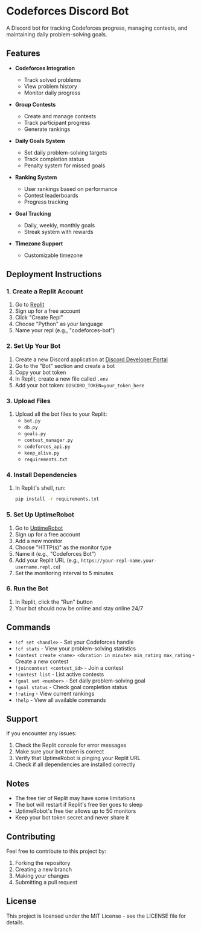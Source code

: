 # Codeforces Discord Bot

A Discord bot for tracking Codeforces progress, managing contests, and maintaining daily problem-solving goals.

## Features

- **Codeforces Integration**
  - Track solved problems
  - View problem history
  - Monitor daily progress

- **Group Contests**
  - Create and manage contests
  - Track participant progress
  - Generate rankings

- **Daily Goals System**
  - Set daily problem-solving targets
  - Track completion status
  - Penalty system for missed goals

- **Ranking System**
  - User rankings based on performance
  - Contest leaderboards
  - Progress tracking

- **Goal Tracking**
  - Daily, weekly, monthly goals
  - Streak system with rewards

- **Timezone Support**
  - Customizable timezone

## Deployment Instructions

### 1. Create a Replit Account
1. Go to [Replit](https://replit.com)
2. Sign up for a free account
3. Click "Create Repl"
4. Choose "Python" as your language
5. Name your repl (e.g., "codeforces-bot")

### 2. Set Up Your Bot
1. Create a new Discord application at [Discord Developer Portal](https://discord.com/developers/applications)
2. Go to the "Bot" section and create a bot
3. Copy your bot token
4. In Replit, create a new file called `.env`
5. Add your bot token: `DISCORD_TOKEN=your_token_here`

### 3. Upload Files
1. Upload all the bot files to your Replit:
   - `bot.py`
   - `db.py`
   - `goals.py`
   - `contest_manager.py`
   - `codeforces_api.py`
   - `keep_alive.py`
   - `requirements.txt`

### 4. Install Dependencies
1. In Replit's shell, run:
   ```bash
   pip install -r requirements.txt
   ```

### 5. Set Up UptimeRobot
1. Go to [UptimeRobot](https://uptimerobot.com)
2. Sign up for a free account
3. Add a new monitor
4. Choose "HTTP(s)" as the monitor type
5. Name it (e.g., "Codeforces Bot")
6. Add your Replit URL (e.g., `https://your-repl-name.your-username.repl.co`)
7. Set the monitoring interval to 5 minutes

### 6. Run the Bot
1. In Replit, click the "Run" button
2. Your bot should now be online and stay online 24/7

## Commands

- `!cf set <handle>` - Set your Codeforces handle
- `!cf stats` - View your problem-solving statistics
- `!contest create <name> <duration in minute> min_rating max_rating` - Create a new contest
- `!joincontest <contest_id>` - Join a contest
- `!contest list` - List active contests
- `!goal set <number>` - Set daily problem-solving goal
- `!goal status` - Check goal completion status
- `!rating` - View current rankings
- `!help` - View all available commands

## Support

If you encounter any issues:
1. Check the Replit console for error messages
2. Make sure your bot token is correct
3. Verify that UptimeRobot is pinging your Replit URL
4. Check if all dependencies are installed correctly

## Notes

- The free tier of Replit may have some limitations
- The bot will restart if Replit's free tier goes to sleep
- UptimeRobot's free tier allows up to 50 monitors
- Keep your bot token secret and never share it

## Contributing

Feel free to contribute to this project by:
1. Forking the repository
2. Creating a new branch
3. Making your changes
4. Submitting a pull request

## License

This project is licensed under the MIT License - see the LICENSE file for details. 